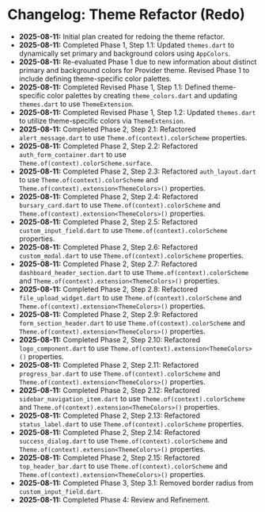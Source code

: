 # Changelog: Theme Refactor (Redo)

*   **2025-08-11:** Initial plan created for redoing the theme refactor.
*   **2025-08-11:** Completed Phase 1, Step 1.1: Updated `themes.dart` to dynamically set primary and background colors using `AppColors`.
*   **2025-08-11:** Re-evaluated Phase 1 due to new information about distinct primary and background colors for Provider theme. Revised Phase 1 to include defining theme-specific color palettes.
*   **2025-08-11:** Completed Revised Phase 1, Step 1.1: Defined theme-specific color palettes by creating `theme_colors.dart` and updating `themes.dart` to use `ThemeExtension`.
*   **2025-08-11:** Completed Revised Phase 1, Step 1.2: Updated `themes.dart` to utilize theme-specific colors via `ThemeExtension`.
*   **2025-08-11:** Completed Phase 2, Step 2.1: Refactored `alert_message.dart` to use `Theme.of(context).colorScheme` properties.
*   **2025-08-11:** Completed Phase 2, Step 2.2: Refactored `auth_form_container.dart` to use `Theme.of(context).colorScheme.surface`.
*   **2025-08-11:** Completed Phase 2, Step 2.3: Refactored `auth_layout.dart` to use `Theme.of(context).colorScheme` and `Theme.of(context).extension<ThemeColors>()` properties.
*   **2025-08-11:** Completed Phase 2, Step 2.4: Refactored `bursary_card.dart` to use `Theme.of(context).colorScheme` and `Theme.of(context).extension<ThemeColors>()` properties.
*   **2025-08-11:** Completed Phase 2, Step 2.5: Refactored `custom_input_field.dart` to use `Theme.of(context).colorScheme` properties.
*   **2025-08-11:** Completed Phase 2, Step 2.6: Refactored `custom_modal.dart` to use `Theme.of(context).colorScheme` properties.
*   **2025-08-11:** Completed Phase 2, Step 2.7: Refactored `dashboard_header_section.dart` to use `Theme.of(context).colorScheme` and `Theme.of(context).extension<ThemeColors>()` properties.
*   **2025-08-11:** Completed Phase 2, Step 2.8: Refactored `file_upload_widget.dart` to use `Theme.of(context).colorScheme` and `Theme.of(context).extension<ThemeColors>()` properties.
*   **2025-08-11:** Completed Phase 2, Step 2.9: Refactored `form_section_header.dart` to use `Theme.of(context).colorScheme` and `Theme.of(context).extension<ThemeColors>()` properties.
*   **2025-08-11:** Completed Phase 2, Step 2.10: Refactored `logo_component.dart` to use `Theme.of(context).extension<ThemeColors>()` properties.
*   **2025-08-11:** Completed Phase 2, Step 2.11: Refactored `progress_bar.dart` to use `Theme.of(context).colorScheme` and `Theme.of(context).extension<ThemeColors>()` properties.
*   **2025-08-11:** Completed Phase 2, Step 2.12: Refactored `sidebar_navigation_item.dart` to use `Theme.of(context).colorScheme` and `Theme.of(context).extension<ThemeColors>()` properties.
*   **2025-08-11:** Completed Phase 2, Step 2.13: Refactored `status_label.dart` to use `Theme.of(context).colorScheme` properties.
*   **2025-08-11:** Completed Phase 2, Step 2.14: Refactored `success_dialog.dart` to use `Theme.of(context).colorScheme` and `Theme.of(context).extension<ThemeColors>()` properties.
*   **2025-08-11:** Completed Phase 2, Step 2.15: Refactored `top_header_bar.dart` to use `Theme.of(context).colorScheme` and `Theme.of(context).extension<ThemeColors>()` properties.
*   **2025-08-11:** Completed Phase 3, Step 3.1: Removed border radius from `custom_input_field.dart`.
*   **2025-08-11:** Completed Phase 4: Review and Refinement.